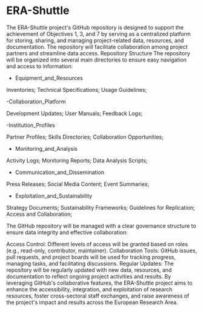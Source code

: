 # ERA-Shuttle
The ERA-Shuttle project's GitHub repository is designed to support the achievement of Objectives 1, 3, and 7 by serving as a centralized platform for storing, sharing, and managing project-related data, resources, and documentation. The repository will facilitate collaboration among project partners and streamline data access. 
Repository Structure
The repository will be organized into several main directories to ensure easy navigation and access to information:

- Equipment_and_Resources

Inventories;
Technical Specifications;
Usage Guidelines;

-Collaboration_Platform

Development Updates;
User Manuals;
Feedback Logs;

-Institution_Profiles

Partner Profiles;
Skills Directories;
Collaboration Opportunities;

- Monitoring_and_Analysis

Activity Logs;
Monitoring Reports;
Data Analysis Scripts;

- Communication_and_Dissemination

Press Releases;
Social Media Content;
Event Summaries;

- Exploitation_and_Sustainability

Strategy Documents;
Sustainability Frameworks;
Guidelines for Replication;
Access and Collaboration;

The GitHub repository will be managed with a clear governance structure to ensure data integrity and effective collaboration:

Access Control: 
Different levels of access will be granted based on roles (e.g., read-only, contributor, maintainer).
Collaboration Tools: GitHub issues, pull requests, and project boards will be used for tracking progress, managing tasks, and facilitating discussions.
Regular Updates: The repository will be regularly updated with new data, resources, and documentation to reflect ongoing project activities and results.
By leveraging GitHub's collaborative features, the ERA-Shuttle project aims to enhance the accessibility, integration, and exploitation of research resources, foster cross-sectoral staff exchanges, and raise awareness of the project's impact and results across the European Research Area.
